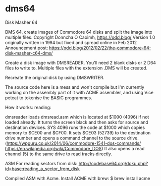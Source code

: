 # dms64
Disk Masher 64

DMS 64, create images of Commodore 64 disks and split the image into multiple files.
Copyright Donncha O Caoimh, https://odd.blog/
Version 1.0 originally written in 1994 but fixed and spread online in Feb 2012
Announcement post: https://odd.blog/2012/02/22/the-commodore-64-disk-masher-c64-dms/

Create a disk image with DMSREADER. You'll need 2 blank disks or 2 D64
files to write to. Multiple files with the extension .DMS will be created.

Recreate the original disk by using DMSWRITER.

The source code here is a mess and won't compile but I'm currently working on the assembly part of it with ACME assembler, and using Vice petcat to tokenise the BASIC programmes.

How it works:
reading:

dmsreader loads dmsread.asm which is located at $1000 (4096) if not loaded already.
It turns the screen black and then asks for source and destination devices.
SYS 4096 runs the code at $1000 which copies memory to $CE00 and $CF00.
It sets $CE03 (52739) to the destination drive number and opens a command channel to the source drive. (https://wpguru.co.uk/2014/06/commodore-1541-dos-commands/ https://en.wikipedia.org/wiki/Commodore_DOS)
It also opens a read channel (5) to the same drive to read tracks directly.

ASM For reading sectors from disk:
http://codebase64.org/doku.php?id=base:reading_a_sector_from_disk

Compiled ASM with Acme.
Install ACME with brew:
$ brew install acme

